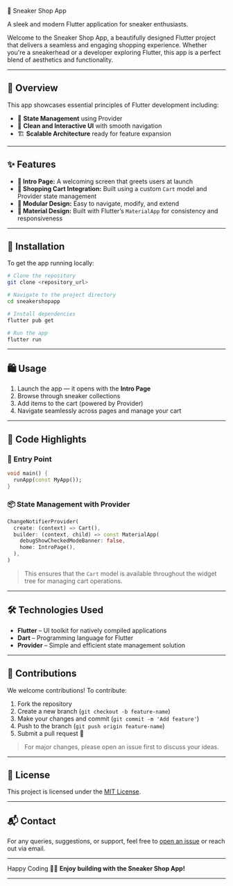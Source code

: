 🧢 Sneaker Shop App

A sleek and modern Flutter application for sneaker enthusiasts.

Welcome to the Sneaker Shop App, a beautifully designed Flutter project that delivers a seamless and engaging shopping experience. Whether you're a sneakerhead or a developer exploring Flutter, this app is a perfect blend of aesthetics and functionality.

---

## 📱 Overview

This app showcases essential principles of Flutter development including:

* 🔄 **State Management** using Provider
* 🎨 **Clean and Interactive UI** with smooth navigation
* 🏗️ **Scalable Architecture** ready for feature expansion

---

## ✨ Features

* **👋 Intro Page:** A welcoming screen that greets users at launch
* **🛒 Shopping Cart Integration:** Built using a custom `Cart` model and Provider state management
* **🧩 Modular Design:** Easy to navigate, modify, and extend
* **🎯 Material Design:** Built with Flutter’s `MaterialApp` for consistency and responsiveness

---

## 🚀 Installation

To get the app running locally:

```bash
# Clone the repository
git clone <repository_url>

# Navigate to the project directory
cd sneakershopapp

# Install dependencies
flutter pub get

# Run the app
flutter run
```

---

## 🛍️ Usage

1. Launch the app — it opens with the **Intro Page**
2. Browse through sneaker collections
3. Add items to the cart (powered by Provider)
4. Navigate seamlessly across pages and manage your cart

---

## 🧠 Code Highlights

### 🔰 Entry Point

```dart
void main() {
  runApp(const MyApp());
}
```

### 📦 State Management with Provider

```dart
ChangeNotifierProvider(
  create: (context) => Cart(),
  builder: (context, child) => const MaterialApp(
    debugShowCheckedModeBanner: false,
    home: IntroPage(),
  ),
)
```

> This ensures that the `Cart` model is available throughout the widget tree for managing cart operations.

---

## 🛠️ Technologies Used

* **Flutter** – UI toolkit for natively compiled applications
* **Dart** – Programming language for Flutter
* **Provider** – Simple and efficient state management solution

---

## 🤝 Contributions

We welcome contributions!
To contribute:

1. Fork the repository
2. Create a new branch (`git checkout -b feature-name`)
3. Make your changes and commit (`git commit -m 'Add feature'`)
4. Push to the branch (`git push origin feature-name`)
5. Submit a pull request 🚀

> For major changes, please open an issue first to discuss your ideas.

---

## 📄 License

This project is licensed under the [MIT License](LICENSE).

---

## 📬 Contact

For any queries, suggestions, or support, feel free to [open an issue](https://github.com/yourusername/sneakershopapp/issues) or reach out via email.

---

Happy Coding 👟✨
**Enjoy building with the Sneaker Shop App!**

---
